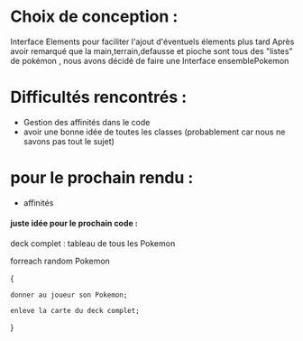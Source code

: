# Choix de conception :
Interface Elements pour faciliter l'ajout d'éventuels élements plus tard
Après avoir remarqué que la main,terrain,defausse et pioche sont tous des "listes" de pokémon , nous avons décidé de faire une Interface ensemblePokemon

# Difficultés rencontrés :
- Gestion des affinités dans le code 
- avoir une bonne idée de toutes les classes (probablement car nous ne savons pas tout le sujet)


# pour le prochain rendu :
- affinités









#### juste idée pour le prochain code :

deck complet : tableau de tous les Pokemon 

forreach random Pokemon

{

    donner au joueur son Pokemon;
    
    enleve la carte du deck complet;

}

